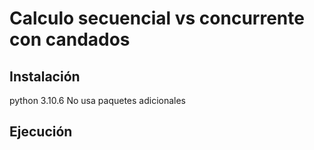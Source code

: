 # Calculo secuencial vs concurrente con candados

## Instalación
python 3.10.6
No usa paquetes adicionales


## Ejecución
